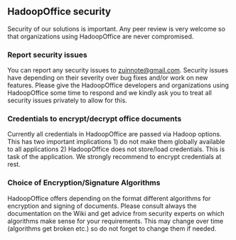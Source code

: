 ## HadoopOffice security
Security of our solutions is important. Any peer review is very welcome so that organizations using HadoopOffice are never compromised.

### Report security issues
 You can report any security issues to zuinnote@gmail.com. Security issues have depending on their severity over bug fixes and/or work on new features. Please give the HadoopOffice developers and organizations using HadoopOffice some time to respond and we kindly ask you to treat all security issues privately to allow for this.
 
### Credentials to encrypt/decrypt office documents
Currently all credentials in HadoopOffice are passed via Hadoop options. This has two important implications 1) do not make them globally available to all applications 2) HadoopOffice does not store/load credentials. This is task of the application. We strongly recommend to encrypt credentials at rest. 

### Choice of Encryption/Signature Algorithms
HadoopOffice offers depending on the format different algorithms for encryption and signing of documents. Please consult always the documentation on the Wiki and get advice from security experts on which algorithms make sense for your requirements. This may change over time (algorithms get broken etc.) so do not forget to change them if needed.